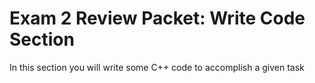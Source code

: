 # Exam 2 Review Packet: Write Code Section
In this section you will write some C++ code to accomplish a given task